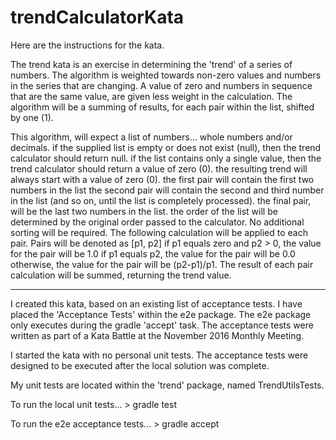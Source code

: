 # trendCalculatorKata

Here are the instructions for the kata.

The trend kata is an exercise in determining the 'trend' of a series of numbers. The algorithm is weighted towards non-zero values and numbers in the series that are changing.  A value of zero and numbers in sequence that are the same value, are given less weight in the calculation.  The algorithm will be a summing of results, for each pair within the list, shifted by one (1).

This algorithm, will expect a list of numbers... whole numbers and/or decimals.
if the supplied list is empty or does not exist (null), then the trend calculator should return null.
if the list contains only a single value, then the trend calculator should return a value of zero (0).
the resulting trend will always start with a value of zero (0).
the first pair will contain the first two numbers in the list
the second pair will contain the second and third number in the list (and so on, until the list is completely processed).
the final pair, will be the last two numbers in the list.
the order of the list will be determined by the original order passed to the calculator.  No additional sorting will be required.
The following calculation will be applied to each pair.  Pairs will be denoted as [p1, p2]
if p1 equals zero and p2 > 0, the value for the pair will be 1.0
if p1 equals p2, the value for the pair will be 0.0
otherwise, the value for the pair will be (p2-p1)/p1.
The result of each pair calculation will be summed, returning the trend value.

-------------------------------------------------------------

I created this kata, based on an existing list of acceptance tests.
I have placed the 'Acceptance Tests' within the e2e package.  The
e2e package only executes during the gradle 'accept' task.  The acceptance
tests were written as part of a Kata Battle at the November 2016 Monthly
Meeting.

I started the kata with no personal unit tests.  The acceptance tests
were designed to be executed after the local solution was complete.

My unit tests are located within the 'trend' package, named
TrendUtilsTests.

To run the local unit tests... > gradle test

To run the e2e acceptance tests... > gradle accept
